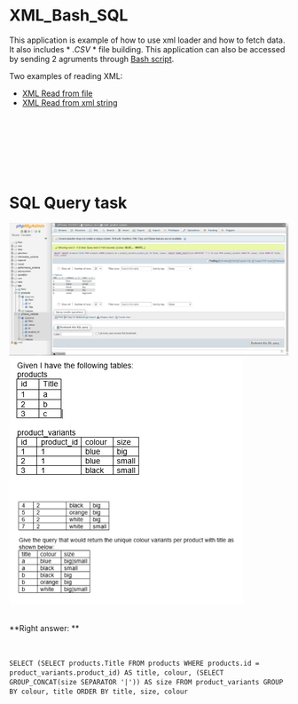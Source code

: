 # XML_Bash_SQL
This application is example of how to use xml loader and how to fetch data. It also includes * *.CSV* * file building.
This application can also be accessed by sending 2 agruments through [Bash script](docs/script.sh).

Two examples of reading XML:
- [XML Read from file](index.php)
- [XML Read from xml string](indexstring.php)

<br/><br/><br/><br/><br/><br/>
# SQL Query task
<img src="phpmyadmin-persons.png" alt="Database data"/>
<img src="task.png" alt="Task"/>
<br/><br/>

**Right answer: **

<br/>

``` SELECT (SELECT products.Title FROM products WHERE products.id = product_variants.product_id) AS title, colour, (SELECT GROUP_CONCAT(size SEPARATOR '|')) AS size FROM product_variants GROUP BY colour, title ORDER BY title, size, colour ```

